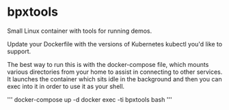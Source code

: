 # bpxtools
Small Linux container with tools for running demos.

Update your Dockerfile with the versions of Kubernetes kubectl you'd like to support.

The best way to run this is with the docker-compose file, which mounts various directories from your home to assist in connecting to other services. It launches the container which sits idle in the background and then you can exec into it in order to use it as your shell.

'''
docker-compose up -d
docker exec -ti bpxtools bash
'''

